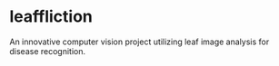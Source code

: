 # leaffliction
An innovative computer vision project utilizing leaf image analysis for disease recognition. 
